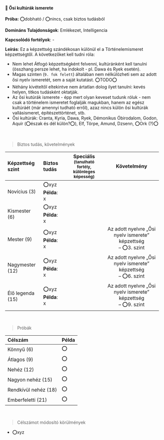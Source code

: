 #### 🔵 Ősi kultúrák ismerete

**Próba:** ⭕dobható / ⭕nincs, csak biztos tudásból

**Domináns Tulajdonságok**: Emlékezet, Intelligencia

**Kapcsolódó fortélyok**: -

**Leírás**: Ez a képzettség szándékosan különül el a Történelemismeret képzettségtől. A következőket kell tudni róla:

- Nem lehet Átfogó képzettségként felvenni, kultúránként kell tanulni (összhang persze lehet, ha  indokolt - pl. Dawa és Ryek esetén).
- Magas szinten (`9. fok felett`) általában nem nélkülözheti sem az adott ősi nyelv ismeretét, sem a saját kutatást. ⭕TODO⭕
- Néhány kivételtől eltekintve nem ártatlan dolog ilyet tanulni: kevés helyen, titkos tudásként oktatják.
- Az ősi kutúrák ismerete - épp mert olyan keveset tudunk róluk - nem csak a történelem ismeretet foglalják magukban, hanem az egész kultúráét (már amennyi tudható erről), azaz nincs külön ősi kultúrák vallásismeret, építészettörténet, stb.
- Ősi kultúrák: Cranta, Kyria, Dawa, Ryek, Démonikus Óbirodalom, Godon, Aquír (⭕észak és dél külön?⭕), Elf, Törpe, Amund, Dzsenn, ⭕Ork (?)⭕

<br />

> Biztos tudás, követelmények

| Képzettség szint | Biztos tudás  | Speciális <br /> <sub>(tanulható fortély, különleges  képesség)</sub> | Követelmény |
| :----- | :----- | :-----: | :-----: |
| Novícius (3)     | ⭕xyz <br /> **Példa**: x |  |  |
| Kismester (6)    | ⭕xyz <br /> **Példa**: x |  |  |
| Mester (9)       | ⭕xyz <br /> **Példa**: x |  | Az adott nyelvre „Ősi nyelv ismerete” képzettség<br />– ⭕3. szint |
| Nagymester (12)  | ⭕xyz <br /> **Példa**: x |  | Az adott nyelvre „Ősi nyelv ismerete” képzettség<br />– ⭕6. szint |
| Élő legenda (15) | ⭕xyz <br /> **Példa**: x |  | Az adott nyelvre „Ősi nyelv ismerete” képzettség<br />– ⭕9. szint |

<br />

> Próbák

| Célszám | Példa  |
| :----------- | :----------- |
| Könnyű       (6)  | ⭕ |
| Átlagos      (9)  | ⭕ |
| Nehéz        (12) | ⭕ |
| Nagyon nehéz (15) | ⭕ |
| Rendkívül nehéz (18) | ⭕ |
| Emberfeletti (21) | ⭕ |

<br />

> Célszámot módosító körülmények

- ⭕xyz
